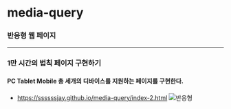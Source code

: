 # media-query

### 반응형 웹 페이지
___
### 1만 시간의 법칙 페이지 구현하기
#### PC Tablet Mobile 총 세개의 디바이스를 지원하는 페이지를 구현한다.
* https://ssssssjay.github.io/media-query/index-2.html
![반응형](https://user-images.githubusercontent.com/48425930/141160855-20117553-b8f9-4e15-b06e-481c9e1175f9.gif)
